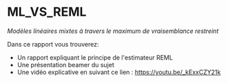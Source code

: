 # ML_VS_REML
*Modèles linéaires mixtes à travers le maximum de vraisemblance restreint*

Dans ce rapport vous trouverez:

* Un rapport expliquant le principe de l'estimateur REML
* Une présentation beamer du sujet
* Une vidéo explicative en suivant ce lien : https://youtu.be/_kExxCZY21k


